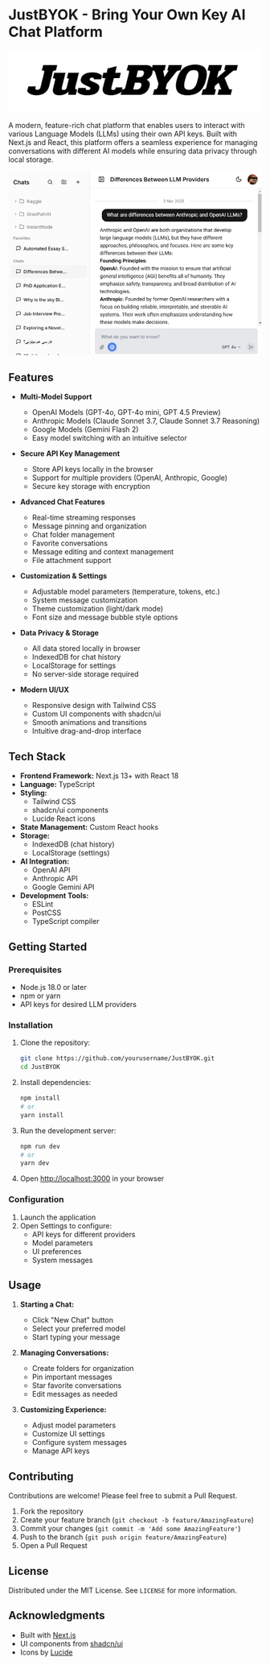 # JustBYOK - Bring Your Own Key AI Chat Platform

![Logo](logo.png)

A modern, feature-rich chat platform that enables users to interact with various Language Models (LLMs) using their own API keys. Built with Next.js and React, this platform offers a seamless experience for managing conversations with different AI models while ensuring data privacy through local storage.

![Hero](hero.png)

## Features

- **Multi-Model Support**
  - OpenAI Models (GPT-4o, GPT-4o mini, GPT 4.5 Preview)
  - Anthropic Models (Claude Sonnet 3.7, Claude Sonnet 3.7 Reasoning)
  - Google Models (Gemini Flash 2)
  - Easy model switching with an intuitive selector

- **Secure API Key Management**
  - Store API keys locally in the browser
  - Support for multiple providers (OpenAI, Anthropic, Google)
  - Secure key storage with encryption

- **Advanced Chat Features**
  - Real-time streaming responses
  - Message pinning and organization
  - Chat folder management
  - Favorite conversations
  - Message editing and context management
  - File attachment support

- **Customization & Settings**
  - Adjustable model parameters (temperature, tokens, etc.)
  - System message customization
  - Theme customization (light/dark mode)
  - Font size and message bubble style options

- **Data Privacy & Storage**
  - All data stored locally in browser
  - IndexedDB for chat history
  - LocalStorage for settings
  - No server-side storage required

- **Modern UI/UX**
  - Responsive design with Tailwind CSS
  - Custom UI components with shadcn/ui
  - Smooth animations and transitions
  - Intuitive drag-and-drop interface

## Tech Stack

- **Frontend Framework:** Next.js 13+ with React 18
- **Language:** TypeScript
- **Styling:** 
  - Tailwind CSS
  - shadcn/ui components
  - Lucide React icons
- **State Management:** Custom React hooks
- **Storage:**
  - IndexedDB (chat history)
  - LocalStorage (settings)
- **AI Integration:**
  - OpenAI API
  - Anthropic API
  - Google Gemini API
- **Development Tools:**
  - ESLint
  - PostCSS
  - TypeScript compiler

## Getting Started

### Prerequisites

- Node.js 18.0 or later
- npm or yarn
- API keys for desired LLM providers

### Installation

1. Clone the repository:
   ```bash
   git clone https://github.com/yourusername/JustBYOK.git
   cd JustBYOK
   ```

2. Install dependencies:
   ```bash
   npm install
   # or
   yarn install
   ```

3. Run the development server:
   ```bash
   npm run dev
   # or
   yarn dev
   ```

4. Open [http://localhost:3000](http://localhost:3000) in your browser

### Configuration

1. Launch the application
2. Open Settings to configure:
   - API keys for different providers
   - Model parameters
   - UI preferences
   - System messages

## Usage

1. **Starting a Chat:**
   - Click "New Chat" button
   - Select your preferred model
   - Start typing your message

2. **Managing Conversations:**
   - Create folders for organization
   - Pin important messages
   - Star favorite conversations
   - Edit messages as needed

3. **Customizing Experience:**
   - Adjust model parameters
   - Customize UI settings
   - Configure system messages
   - Manage API keys

## Contributing

Contributions are welcome! Please feel free to submit a Pull Request.

1. Fork the repository
2. Create your feature branch (`git checkout -b feature/AmazingFeature`)
3. Commit your changes (`git commit -m 'Add some AmazingFeature'`)
4. Push to the branch (`git push origin feature/AmazingFeature`)
5. Open a Pull Request

## License

Distributed under the MIT License. See `LICENSE` for more information.

## Acknowledgments

- Built with [Next.js](https://nextjs.org/)
- UI components from [shadcn/ui](https://ui.shadcn.com/)
- Icons by [Lucide](https://lucide.dev/)